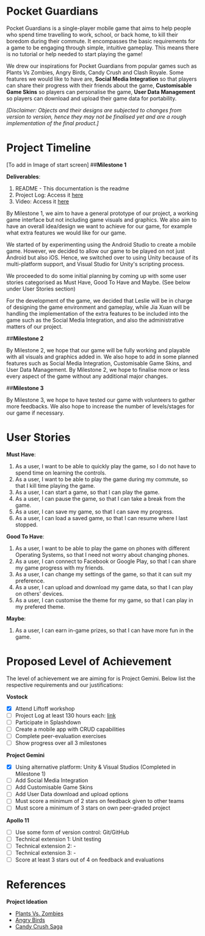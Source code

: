 # Pocket Guardians

Pocket Guardians is a single-player mobile game that aims to help people who spend time travelling to work, school, or back home, to kill their boredom during their commute. It encompasses the basic requirements for a game to be engaging through simple, intuitive gameplay. This means there is no tutorial or help needed to start playing the game!

We drew our inspirations for Pocket Guardians from popular games such as Plants Vs Zombies, Angry Birds, Candy Crush and Clash Royale. Some features we would like to have are, **Social Media Integration** so that players can share their progress with their friends about the game, **Customisable Game Skins** so players can personalise the game, **User Data Management** so players can download and upload their game data for portability.

_[Disclaimer: Objects and their designs are subjected to changes from version to version, hence they may not be finalised yet and are a rough implementation of the final product.]_

# Project Timeline

[To add in Image of start screen]
##**Milestone 1** 

**Deliverables**:

1. README - This documentation is the readme
2. Project Log: Access it [here]()
3. Video: Access it [here]()

By Milestone 1, we aim to have a general prototype of our project, a working game interface but not including game visuals and graphics. We also aim to have an overall idea/design we want to achieve for our game, for example what extra features we would like for our game.

We started of by experimenting using the Android Studio to create a mobile game. However, we decided to allow our game to be played on not just Android but also iOS. Hence, we switched over to using Unity because of its multi-platform support, and Visual Studio for Unity's scripting process.

We proceeded to do some initial planning by coming up with some user stories categorised as Must Have, Good To Have and Maybe. (See below under User Stories section)

For the development of the game, we decided that Leslie will be in charge of designing the game environment and gameplay, while Jia Xuan will be handling the implementation of the extra features to be included into the game such as the Social Media Integration, and also the administrative matters of our project.

##**Milestone 2** 

By Milestone 2, we hope that our game will be fully working and playable with all visuals and graphics added in. We also hope to add in some planned features such as Social Media Integration, Customisable Game Skins, and User Data Management. By Milestone 2, we hope to finalise more or less every aspect of the game without any additional major changes.

##**Milestone 3** 

By Milestone 3, we hope to have tested our game with volunteers to gather more feedbacks. We also hope to increase the number of levels/stages for our game if necessary.

# User Stories

**Must Have**:
1. As a user, I want to be able to quickly play the game, so I do not have to spend time on learning the controls.
2. As a user, I want to be able to play the game during my commute, so that I kill time playing the game.
3. As a user, I can start a game, so that I can play the game.
4. As a user, I can pause the game, so that I can take a break from the game.
5. As a user, I can save my game, so that I can save my progress.
6. As a user, I can load a saved game, so that I can resume where I last stopped.

**Good To Have**:
1. As a user, I want to be able to play the game on phones with different Operating Systems, so that I need not worry about changing phones.
2. As a user, I can connect to Facebook or Google Play, so that I can share my game progress with my friends.
3. As a user, I can change my settings of the game, so that it can suit my preference.
4. As a user, I can upload and download my game data, so that I can play on others' devices.
5. As a user, I can customise the theme for my game, so that I can play in my prefered theme.

**Maybe**:
1. As a user, I can earn in-game prizes, so that I can have more fun in the game.

# Proposed Level of Achievement

The level of achievement we are aiming for is Project Gemini. Below list the respective requirements and our justifications:

**Vostock**
- [x] Attend Liftoff workshop
- [ ] Project Log at least 130 hours each: [link]()
- [ ] Participate in Splashdown
- [ ] Create a mobile app with CRUD capabilities
- [ ] Complete peer-evaluation exercises
- [ ] Show progress over all 3 milestones

**Project Gemini**
- [x] Using alternative platform: Unity & Visual Studios (Completed in Milestone 1)
- [ ] Add Social Media Integration
- [ ] Add Customisable Game Skins
- [ ] Add User Data download and upload options
- [ ] Must score a minimum of 2 stars on feedback given to other teams
- [ ] Must score a minimum of 3 stars on own peer-graded project

**Apollo 11**
- [ ] Use some form of version control: Git/GitHub
- [ ] Technical extension 1: Unit testing
- [ ] Technical extension 2: -
- [ ] Technical extension 3: -
- [ ] Score at least 3 stars out of 4 on feedback and evaluations

# References

**Project Ideation**
* [Plants Vs. Zombies](http://www.popcap.com/plants-vs-zombies)
* [Angry Birds](https://www.angrybirds.com/)
* [Candy Crush Saga](http://candycrushsaga.com/)
